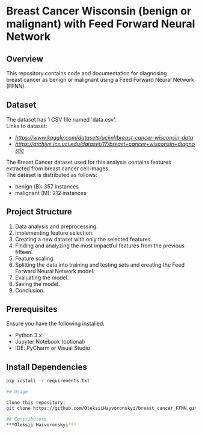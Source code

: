 
# **Breast Cancer Wisconsin (benign or malignant) with Feed Forward Neural Network**

## Overview

This repository contains code and documentation for diagnosing
<br>breast cancer as benign or malignant using a Feed Forward Neural Network (FFNN).

## Dataset

The dataset has 1 CSV file named 'data.csv'.
<br>Links to dataset:
- *https://www.kaggle.com/datasets/uciml/breast-cancer-wisconsin-data*
- *https://archive.ics.uci.edu/dataset/17/breast+cancer+wisconsin+diagnostic*

The Breast Cancer dataset used for this analysis contains features extracted from breast cancer cell images.
<br>The dataset is distributed as follows:
- benign (B): 357 instances
- malignant (M): 212 instances

## Project Structure

1. Data analysis and preprocessing.
2. Implementing feature selection.
3. Creating a new dataset with only the selected features.
4. Finding and analyzing the most impactful features from the previous fifteen.
5. Feature scaling.
6. Splitting the data into training and testing sets and creating the Feed Forward Neural Network model.
7. Evaluating the model.
8. Saving the model.
9. Conclusion.

## Prerequisites

Ensure you have the following installed:

- Python 3.x
- Jupyter Notebook (optional)
- IDE: PyCharm or Visual Studio

## Install Dependencies

```sh
pip install -r requirements.txt

## Usage

Clone this repository:
git clone https://github.com/OleksiiHayvoronskyi/breast_cancer_FFNN.git

## Contributors
***Oleksii Haivoronskyi***
